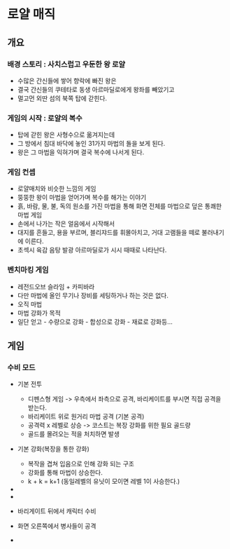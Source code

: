 # 로얄 매직

## 개요
### 배경 스토리 : 사치스럽고 우둔한 왕 로얄
- 수많은 간신들에 쌓어 향락에 빠진 왕은
- 결국 간신들의 쿠테타로 동생 아르마딜로에게 왕좌를 빼았기고
- 멀고먼 외딴 섬의 북쪽 탑에 갇힌다.

### 게임의 시작 : 로얄의 복수
- 탑에 갇힌 왕은 사형수으로 옮겨지는데
- 그 방에서 침대 바닥에 놓인 31가지 마법의 돌을 보게 된다.
- 왕은 그 마법을 익혀가며 결국 복수에 나서게 된다.

### 게임 컨셉
- 로얄매치와 비슷한 느낌의 게임
- 뚱뚱한 왕이 마법을 얻어가며 복수를 해가는 이야기
- 흙, 바람, 물, 불, 독의 원소를 가진 마법을 통해 화면 전체를 마법으로 덮은 통쾌한 마법 게임
- 손에서 나가는 작은 얼음에서 시작해서
- 대지를 흔들고, 용을 부르며, 블리쟈드를 휘몰아치고, 거대 고램들을 떼로 불러내기에 이른다.
- 초섹시 육감 음탕 발광 아르마딜로가 시시 때때로 나타난다.

### 벤치마킹 게임
- 레전드오브 슬라임 + 카피바라
- 다만 마법에 올인 무기나 장비를 세팅하거나 하는 것은 없다.
- 오직 마법
- 마법 강화가 목적
- 일단 얻고 - 수량으로 강화 - 합성으로 강화 - 재료로 강화등...

## 게임
### 수비 모드
- 기본 전투
  - 디펜스형 게임 -> 우측에서 좌측으로 공격, 바리케이트를 부시면 직접 공격을 받는다.
  - 바리케이트 위로 원거리 마법 공격 (기본 공격)
  - 공격력 x 레벨로 상승 -> 코스트는 복장 강화를 위한 필요 골드량
  - 골드를 몰려오는 적을 처치하면 발생 
- 기본 강화(복장을 통한 강화)
  - 복작을 겹쳐 입음으로 인해 강화 되는 구조
  - 강화를 통해 마법이 상승한다.
  - k + k = k+1 (동일레벨의 유닛이 모이면 레벨 1이 사승한다.)
  
        
-
-
- 바리게이트 뒤에서 캐릭터 수비
- 화면 오른쪽에서 병사들이 공격
-   


















